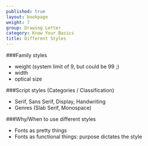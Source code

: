 ```yaml
---
published: true
layout: bookpage
weight: 7
group: Drawing Letter
category: Know Your Basics
title: Different Styles
---
```



###Family styles
- weight (system limit of 9, but could be 99 ;)
- width
- optical size

###Script styles (Categories / Classification) 
- Serif, Sans Serif, Display, Handwriting
- Genres (Slab Serif, Monospace)

###Why/When to use different styles
- Fonts as pretty things
- Fonts as functional things: purpose dictates the style
